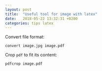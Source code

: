 ```yaml
---
layout: post
title:  "Useful tool for image with latex"
date:   2018-05-22 13:32:31 +0200
categories: tips latex
---
```


Convert file format: 
```shell
convert image.jpg image.pdf
```

Crop `pdf` to fit its content: 
```shell
pdfcrop image.pdf
```

